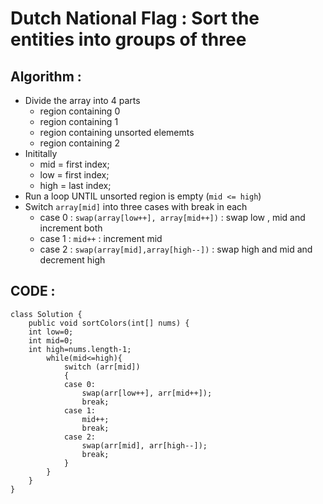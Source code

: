 # Dutch National Flag : Sort the entities into groups of three
## Algorithm :
* Divide the array into 4 parts 
    * region containing 0 
    * region containing 1 
    * region containing unsorted elememts
    * region containing 2 
* Inititally 
    * mid = first index;
    * low = first index;
    * high = last index;
* Run a loop UNTIL unsorted region is empty (```mid <= high```)
* Switch ```array[mid]``` into three cases with break in each
    * case 0 : ```swap(array[low++], array[mid++])``` : swap low , mid and increment both 
    * case 1 : ```mid++```                            : increment mid  
    * case 2 : ```swap(array[mid],array[high--])```   : swap high and mid and decrement high
## CODE :
```
class Solution {
    public void sortColors(int[] nums) {
    int low=0;
    int mid=0;
    int high=nums.length-1;
        while(mid<=high){
            switch (arr[mid])    
            {        
            case 0:    
                swap(arr[low++], arr[mid++]);    
                break;       
            case 1:    
                mid++;    
                break;        
            case 2:    
                swap(arr[mid], arr[high--]);    
                break;    
            }
        }
    }
}
``` 
